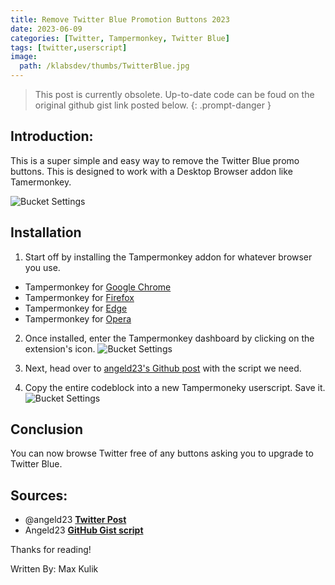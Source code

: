 ```yaml
---
title: Remove Twitter Blue Promotion Buttons 2023
date: 2023-06-09
categories: [Twitter, Tampermonkey, Twitter Blue]
tags: [twitter,userscript]
image:
  path: /klabsdev/thumbs/TwitterBlue.jpg
---
```


> This post is currently obsolete. Up-to-date code can be foud on the original github gist link posted below. 
{: .prompt-danger }

## Introduction: 
This is a super simple and easy way to remove the Twitter Blue promo buttons. This is designed to work with a Desktop Browser addon like Tamermonkey.

![Bucket Settings](/klabsdev/images/RemoveTwitterBlue.png)

## Installation

1) Start off by installing the Tampermonkey addon for whatever browser you use.

- Tampermonkey for [Google Chrome](https://chrome.google.com/webstore/detail/tampermonkey/dhdgffkkebhmkfjojejmpbldmpobfkfo)
- Tampermonkey for [Firefox](https://addons.mozilla.org/en-US/firefox/addon/tampermonkey/)
- Tampermonkey for [Edge](https://microsoftedge.microsoft.com/addons/detail/tampermonkey/iikmkjmpaadaobahmlepeloendndfphd)
- Tampermonkey for [Opera](https://addons.opera.com/en/extensions/details/tampermonkey-beta/)

2) Once installed, enter the Tampermonkey dashboard by clicking on the extension's icon.
![Bucket Settings](/klabsdev/images/RemoveTwitterBlue2.png) 

3) Next, head over to [angeld23's Github post](https://gist.github.com/angeld23/b01dd2ef14cd53fc3735fa88f68b7aef) with the script we need. 

4) Copy the entire codeblock into a new Tampermoneky userscript. Save it.
![Bucket Settings](/klabsdev/images/RemoveTwitterBlue3.png)

## Conclusion
You can now browse Twitter free of any buttons asking you to upgrade to Twitter Blue. 


## Sources: 

- @angeld23 [**Twitter Post**](https://twitter.com/angeld23_/status/1667687228066217984)
- Angeld23 [**GitHub Gist script**](https://gist.github.com/angeld23/b01dd2ef14cd53fc3735fa88f68b7aef)

Thanks for reading!

Written By: Max Kulik
